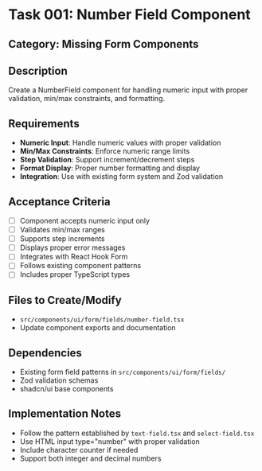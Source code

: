 # Task 001: Number Field Component

## Category: Missing Form Components

## Description
Create a NumberField component for handling numeric input with proper validation, min/max constraints, and formatting.

## Requirements
- **Numeric Input**: Handle numeric values with proper validation
- **Min/Max Constraints**: Enforce numeric range limits
- **Step Validation**: Support increment/decrement steps
- **Format Display**: Proper number formatting and display
- **Integration**: Use with existing form system and Zod validation

## Acceptance Criteria
- [ ] Component accepts numeric input only
- [ ] Validates min/max ranges
- [ ] Supports step increments
- [ ] Displays proper error messages
- [ ] Integrates with React Hook Form
- [ ] Follows existing component patterns
- [ ] Includes proper TypeScript types

## Files to Create/Modify
- `src/components/ui/form/fields/number-field.tsx`
- Update component exports and documentation

## Dependencies
- Existing form field patterns in `src/components/ui/form/fields/`
- Zod validation schemas
- shadcn/ui base components

## Implementation Notes
- Follow the pattern established by `text-field.tsx` and `select-field.tsx`
- Use HTML input type="number" with proper validation
- Include character counter if needed
- Support both integer and decimal numbers